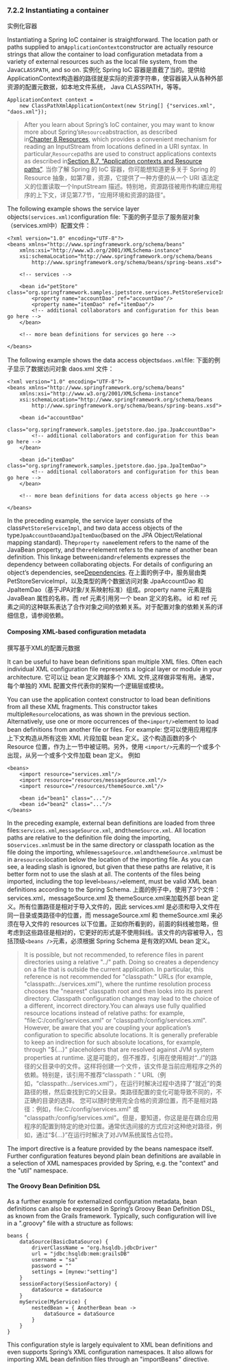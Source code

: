 ### 7.2.2 Instantiating a container
实例化容器

Instantiating a Spring IoC container is straightforward. The location path or paths supplied to an`ApplicationContext`constructor are actually resource strings that allow the container to load configuration metadata from a variety of external resources such as the local file system, from the Java`CLASSPATH`, and so on.
实例化 Spring IoC 容器是直截了当的。提供给 ApplicationContext构造器的路径就是实际的资源字符串，使容器装入从各种外部资源的配置元数据，如本地文件系统， Java CLASSPATH，等等。

```
ApplicationContext context =
    new ClassPathXmlApplicationContext(new String[] {"services.xml", "daos.xml"});
```


> After you learn about Spring’s IoC container, you may want to know more about Spring’s`Resource`abstraction, as described in[Chapter 8,Resources](https://docs.spring.io/spring/docs/current/spring-framework-reference/htmlsingle/#resources), which provides a convenient mechanism for reading an InputStream from locations defined in a URI syntax. In particular,`Resource`paths are used to construct applications contexts as described in[Section 8.7, “Application contexts and Resource paths”](https://docs.spring.io/spring/docs/current/spring-framework-reference/htmlsingle/#resources-app-ctx). 
当你了解 Spring 的 IoC 容器，你可能想知道更多关于 Spring 的Resource 抽象，如第7章，资源，它提供了一种方便的从一个 URI 语法定义的位置读取一个InputStream 描述。特别地，资源路径被用作构建应用程序的上下文，详见第7.7节，“应用环境和资源的路径”。

The following example shows the service layer objects`(services.xml)`configuration file:
下面的例子显示了服务层对象（services.xml中）配置文件：

```
<?xml version="1.0" encoding="UTF-8"?>
<beans xmlns="http://www.springframework.org/schema/beans"
    xmlns:xsi="http://www.w3.org/2001/XMLSchema-instance"
    xsi:schemaLocation="http://www.springframework.org/schema/beans
        http://www.springframework.org/schema/beans/spring-beans.xsd">

    <!-- services -->

    <bean id="petStore" class="org.springframework.samples.jpetstore.services.PetStoreServiceImpl">
        <property name="accountDao" ref="accountDao"/>
        <property name="itemDao" ref="itemDao"/>
        <!-- additional collaborators and configuration for this bean go here -->
    </bean>

    <!-- more bean definitions for services go here -->

</beans>
```

The following example shows the data access objects`daos.xml`file:
下面的例子显示了数据访问对象 daos.xml 文件：

```
<?xml version="1.0" encoding="UTF-8"?>
<beans xmlns="http://www.springframework.org/schema/beans"
    xmlns:xsi="http://www.w3.org/2001/XMLSchema-instance"
    xsi:schemaLocation="http://www.springframework.org/schema/beans
        http://www.springframework.org/schema/beans/spring-beans.xsd">

    <bean id="accountDao"
        class="org.springframework.samples.jpetstore.dao.jpa.JpaAccountDao">
        <!-- additional collaborators and configuration for this bean go here -->
    </bean>

    <bean id="itemDao" class="org.springframework.samples.jpetstore.dao.jpa.JpaItemDao">
        <!-- additional collaborators and configuration for this bean go here -->
    </bean>

    <!-- more bean definitions for data access objects go here -->

</beans>
```

In the preceding example, the service layer consists of the class`PetStoreServiceImpl`, and two data access objects of the type`JpaAccountDao`and`JpaItemDao`\(based on the JPA Object/Relational mapping standard\). The`property name`element refers to the name of the JavaBean property, and the`ref`element refers to the name of another bean definition. This linkage between`id`and`ref`elements expresses the dependency between collaborating objects. For details of configuring an object’s dependencies, see[Dependencies](https://docs.spring.io/spring/docs/current/spring-framework-reference/htmlsingle/#beans-dependencies).
在上面的例子中，服务层由类 PetStoreServiceImpl，以及类型的两个数据访问对象 JpaAccountDao 和 JpaItemDao（基于JPA对象/关系映射标准）组成。property name 元素是指 JavaBean 属性的名称，而 ref 元素引用另一个 bean 定义的名称。 id 和 ref 元素之间的这种联系表达了合作对象之间的依赖关系。对于配置对象的依赖关系的详细信息，请参阅依赖。

#### Composing XML-based configuration metadata
撰写基于XML的配置元数据

It can be useful to have bean definitions span multiple XML files. Often each individual XML configuration file represents a logical layer or module in your architecture.
它可以让 bean 定义跨越多个 XML 文件,这样做非常有用。通常，每个单独的 XML 配置文件代表你的架构一个逻辑层或模块。

You can use the application context constructor to load bean definitions from all these XML fragments. This constructor takes multiple`Resource`locations, as was shown in the previous section. Alternatively, use one or more occurrences of the`<import/>`element to load bean definitions from another file or files. For example:
您可以使用应用程序上下文构造从所有这些 XML 片段加载 bean 定义。这个构造函数的多个 Resource 位置，作为上一节中被证明。另外，使用 `<import/>`元素的一个或多个出现，从另一个或多个文件加载 bean 定义。 例如

```
<beans>
    <import resource="services.xml"/>
    <import resource="resources/messageSource.xml"/>
    <import resource="/resources/themeSource.xml"/>

    <bean id="bean1" class="..."/>
    <bean id="bean2" class="..."/>
</beans>
```

In the preceding example, external bean definitions are loaded from three files:`services.xml`,`messageSource.xml`, and`themeSource.xml`. All location paths are relative to the definition file doing the importing, so`services.xml`must be in the same directory or classpath location as the file doing the importing, while`messageSource.xml`and`themeSource.xml`must be in a`resources`location below the location of the importing file. As you can see, a leading slash is ignored, but given that these paths are relative, it is better form not to use the slash at all. The contents of the files being imported, including the top level`<beans/>`element, must be valid XML bean definitions according to the Spring Schema.
上面的例子中，使用了3个文件：services.xml，messageSource.xml 及 themeSource.xml来加载外部 bean 定义。所有位置路径是相对于导入文件的，因此 services.xml 是必须和导入文件在同一目录或类路径中的位置，而 messageSource.xml 和 themeSource.xml 来必须在导入文件的 resources 以下位置。正如你所看到的，前面的斜线被忽略，但考虑到这些路径是相对的，它更好的形式是不使用斜线。该文件的内容被导入，包括顶级`<beans />`元素，必须根据 Spring Schema 是有效的XML bean 定义。

> It is possible, but not recommended, to reference files in parent directories using a relative "../" path. Doing so creates a dependency on a file that is outside the current application. In particular, this reference is not recommended for "classpath:" URLs \(for example, "classpath:../services.xml"\), where the runtime resolution process chooses the "nearest" classpath root and then looks into its parent directory. Classpath configuration changes may lead to the choice of a different, incorrect directory.You can always use fully qualified resource locations instead of relative paths: for example, "file:C:/config/services.xml" or "classpath:/config/services.xml". However, be aware that you are coupling your application’s configuration to specific absolute locations. It is generally preferable to keep an indirection for such absolute locations, for example, through "${…​}" placeholders that are resolved against JVM system properties at runtime. 
这是可能的，但不推荐，引用在使用相对“../”的路径的父目录中的文件。这样将创建一个文件，该文件是当前应用程序之外的依赖。特别是，该引用不推荐“classpath：” URL（例如，“classpath:../services.xml”），在运行时解决过程中选择了“就近”的类路径的根，然后查找到它的父目录。类路径配置的变化可能导致不同的，不正确的目录的选择。 您可以随时使用完全合格的资源位置，而不是相对路径：例如，file:C:/config/services.xml" 或 "classpath:/config/services.xml"。但是，要知道，你这是是在耦合应用程序的配置到特定的绝对位置。通常优选间接的方式应对这种绝对路径，例如，通过“${…​}”在运行时解决了对JVM系统属性占位符。

The import directive is a feature provided by the beans namespace itself. Further configuration features beyond plain bean definitions are available in a selection of XML namespaces provided by Spring, e.g. the "context" and the "util" namespace.

#### The Groovy Bean Definition DSL

As a further example for externalized configuration metadata, bean definitions can also be expressed in Spring’s Groovy Bean Definition DSL, as known from the Grails framework. Typically, such configuration will live in a ".groovy" file with a structure as follows:

```
beans {
    dataSource(BasicDataSource) {
        driverClassName = "org.hsqldb.jdbcDriver"
        url = "jdbc:hsqldb:mem:grailsDB"
        username = "sa"
        password = ""
        settings = [mynew:"setting"]
    }
    sessionFactory(SessionFactory) {
        dataSource = dataSource
    }
    myService(MyService) {
        nestedBean = { AnotherBean bean ->
            dataSource = dataSource
        }
    }
}
```

This configuration style is largely equivalent to XML bean definitions and even supports Spring’s XML configuration namespaces. It also allows for importing XML bean definition files through an "importBeans" directive.

